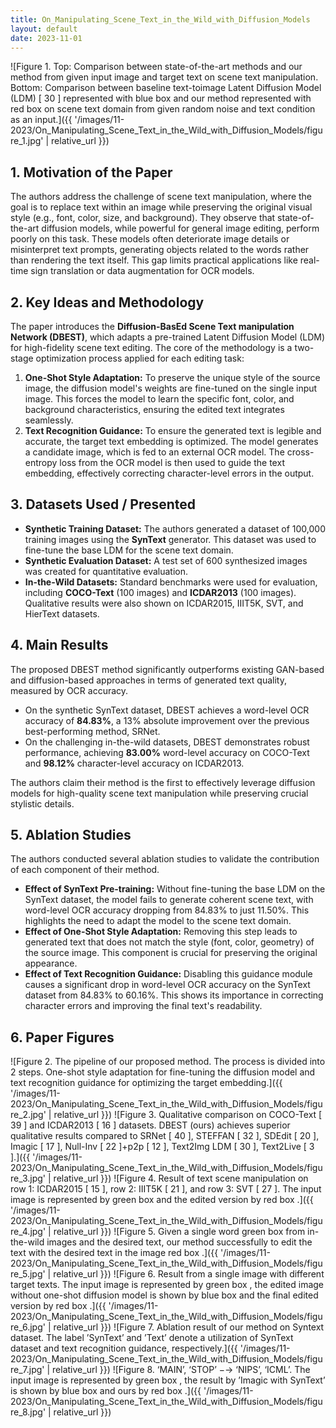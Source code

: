 ```yaml
---
title: On_Manipulating_Scene_Text_in_the_Wild_with_Diffusion_Models
layout: default
date: 2023-11-01
---
```

![Figure 1. Top: Comparison between state-of-the-art methods and our method from given input image and target text on scene text manipulation. Bottom: Comparison between baseline text-toimage Latent Diffusion Model (LDM) [ 30 ] represented with blue box and our method represented with red box on scene text domain from given random noise and text condition as an input.]({{ '/images/11-2023/On_Manipulating_Scene_Text_in_the_Wild_with_Diffusion_Models/figure_1.jpg' | relative_url }})
## 1. Motivation of the Paper
The authors address the challenge of scene text manipulation, where the goal is to replace text within an image while preserving the original visual style (e.g., font, color, size, and background). They observe that state-of-the-art diffusion models, while powerful for general image editing, perform poorly on this task. These models often deteriorate image details or misinterpret text prompts, generating objects related to the words rather than rendering the text itself. This gap limits practical applications like real-time sign translation or data augmentation for OCR models.

## 2. Key Ideas and Methodology
The paper introduces the **Diffusion-BasEd Scene Text manipulation Network (DBEST)**, which adapts a pre-trained Latent Diffusion Model (LDM) for high-fidelity scene text editing. The core of the methodology is a two-stage optimization process applied for each editing task:

1.  **One-Shot Style Adaptation:** To preserve the unique style of the source image, the diffusion model's weights are fine-tuned on the single input image. This forces the model to learn the specific font, color, and background characteristics, ensuring the edited text integrates seamlessly.
2.  **Text Recognition Guidance:** To ensure the generated text is legible and accurate, the target text embedding is optimized. The model generates a candidate image, which is fed to an external OCR model. The cross-entropy loss from the OCR model is then used to guide the text embedding, effectively correcting character-level errors in the output.

## 3. Datasets Used / Presented
-   **Synthetic Training Dataset:** The authors generated a dataset of 100,000 training images using the **SynText** generator. This dataset was used to fine-tune the base LDM for the scene text domain.
-   **Synthetic Evaluation Dataset:** A test set of 600 synthesized images was created for quantitative evaluation.
-   **In-the-Wild Datasets:** Standard benchmarks were used for evaluation, including **COCO-Text** (100 images) and **ICDAR2013** (100 images). Qualitative results were also shown on ICDAR2015, IIIT5K, SVT, and HierText datasets.

## 4. Main Results
The proposed DBEST method significantly outperforms existing GAN-based and diffusion-based approaches in terms of generated text quality, measured by OCR accuracy.

-   On the synthetic SynText dataset, DBEST achieves a word-level OCR accuracy of **84.83%**, a 13% absolute improvement over the previous best-performing method, SRNet.
-   On the challenging in-the-wild datasets, DBEST demonstrates robust performance, achieving **83.00%** word-level accuracy on COCO-Text and **98.12%** character-level accuracy on ICDAR2013.

The authors claim their method is the first to effectively leverage diffusion models for high-quality scene text manipulation while preserving crucial stylistic details.

## 5. Ablation Studies
The authors conducted several ablation studies to validate the contribution of each component of their method.

-   **Effect of SynText Pre-training:** Without fine-tuning the base LDM on the SynText dataset, the model fails to generate coherent scene text, with word-level OCR accuracy dropping from 84.83% to just 11.50%. This highlights the need to adapt the model to the scene text domain.
-   **Effect of One-Shot Style Adaptation:** Removing this step leads to generated text that does not match the style (font, color, geometry) of the source image. This component is crucial for preserving the original appearance.
-   **Effect of Text Recognition Guidance:** Disabling this guidance module causes a significant drop in word-level OCR accuracy on the SynText dataset from 84.83% to 60.16%. This shows its importance in correcting character errors and improving the final text's readability.

## 6. Paper Figures
![Figure 2. The pipeline of our proposed method. The process is divided into 2 steps. One-shot style adaptation for fine-tuning the diffusion model and text recognition guidance for optimizing the target embedding.]({{ '/images/11-2023/On_Manipulating_Scene_Text_in_the_Wild_with_Diffusion_Models/figure_2.jpg' | relative_url }})
![Figure 3. Qualitative comparison on COCO-Text [ 39 ] and ICDAR2013 [ 16 ] datasets. DBEST (ours) achieves superior qualitative results compared to SRNet [ 40 ], STEFFAN [ 32 ], SDEdit [ 20 ], Imagic [ 17 ], Null-Inv [ 22 ]+p2p [ 12 ], Text2Img LDM [ 30 ], Text2Live [ 3 ].]({{ '/images/11-2023/On_Manipulating_Scene_Text_in_the_Wild_with_Diffusion_Models/figure_3.jpg' | relative_url }})
![Figure 4. Result of text scene manipulation on row 1: ICDAR2015 [ 15 ], row 2: IIIT5K [ 21 ], and row 3: SVT [ 27 ]. The input image is represented by green box and the edited version by red box .]({{ '/images/11-2023/On_Manipulating_Scene_Text_in_the_Wild_with_Diffusion_Models/figure_4.jpg' | relative_url }})
![Figure 5. Given a single word green box from in-the-wild images and the desired text, our method successfully to edit the text with the desired text in the image red box .]({{ '/images/11-2023/On_Manipulating_Scene_Text_in_the_Wild_with_Diffusion_Models/figure_5.jpg' | relative_url }})
![Figure 6. Result from a single image with different target texts. The input image is represented by green box , the edited image without one-shot diffusion model is shown by blue box and the final edited version by red box .]({{ '/images/11-2023/On_Manipulating_Scene_Text_in_the_Wild_with_Diffusion_Models/figure_6.jpg' | relative_url }})
![Figure 7. Ablation result of our method on Syntext dataset. The label ’SynText’ and ’Text’ denote a utilization of SynText dataset and text recognition guidance, respectively.]({{ '/images/11-2023/On_Manipulating_Scene_Text_in_the_Wild_with_Diffusion_Models/figure_7.jpg' | relative_url }})
![Figure 8. ‘MAIN’, ‘STOP’ −→ ‘NIPS’, ‘ICML’. The input image is represented by green box , the result by ’Imagic with SynText’ is shown by blue box and ours by red box .]({{ '/images/11-2023/On_Manipulating_Scene_Text_in_the_Wild_with_Diffusion_Models/figure_8.jpg' | relative_url }})
